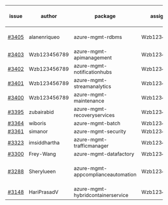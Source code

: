 | issue | author | package | assignee | bot advice | created date of issue | target release date | date from target |
| ------ | ------ | ------ | ------ | ------ | ------ | ------ | :-----: |
| [#3405](https://github.com/Azure/sdk-release-request/issues/3405) | alanenriqueo | azure-mgmt-rdbms | Wzb123456789 | new issue. MultiAPI | 11-14 | 12-23 |  |
| [#3403](https://github.com/Azure/sdk-release-request/issues/3403) | Wzb123456789 | azure-mgmt-apimanagement | Wzb123456789 |  | 11-11 | 12-23 |  |
| [#3402](https://github.com/Azure/sdk-release-request/issues/3402) | Wzb123456789 | azure-mgmt-notificationhubs | Wzb123456789 |  | 11-11 | 12-23 |  |
| [#3401](https://github.com/Azure/sdk-release-request/issues/3401) | Wzb123456789 | azure-mgmt-streamanalytics | Wzb123456789 |  | 11-11 | 12-23 |  |
| [#3400](https://github.com/Azure/sdk-release-request/issues/3400) | Wzb123456789 | azure-mgmt-maintenance | Wzb123456789 |  | 11-11 | 12-23 |  |
| [#3395](https://github.com/Azure/sdk-release-request/issues/3395) | zubairabid | azure-mgmt-recoveryservices | Wzb123456789 |  | 11-10 | 11-25 |  |
| [#3364](https://github.com/Azure/sdk-release-request/issues/3364) | wiboris | azure-mgmt-batch | Wzb123456789 |  | 11-02 | 11-25 |  |
| [#3361](https://github.com/Azure/sdk-release-request/issues/3361) | simanor | azure-mgmt-security | Wzb123456789 |  | 11-02 | 11-25 |  |
| [#3323](https://github.com/Azure/sdk-release-request/issues/3323) | imsiddhartha | azure-mgmt-trafficmanager | Wzb123456789 |  | 10-28 | 11-25 |  |
| [#3300](https://github.com/Azure/sdk-release-request/issues/3300) | Frey-Wang | azure-mgmt-datafactory | Wzb123456789 |  | 10-26 | 11-25 |  |
| [#3288](https://github.com/Azure/sdk-release-request/issues/3288) | Sherylueen | azure-mgmt-appcomplianceautomation | Wzb123456789 | close to release date.  On time | 10-24 | 11-16 | 1 |
| [#3148](https://github.com/Azure/sdk-release-request/issues/3148) | HariPrasadV | azure-mgmt-hybridcontainerservice | Wzb123456789 |  | 09-07 | 10-11 |  |
